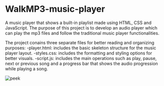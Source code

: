 # WalkMP3-music-player
A music player that shows a built-in playlist made using HTML, CSS and JavaScript. The purpose of this project is to develop an audio player which can play the mp3 files and follow the traditional music player functionalities.

The project conains three separate files for better reading and organizing purposes:
-player.html: includes the basic skeleton structure for the music player layout.
-styles.css: includes the formatting and styling options for better visuals.
-script.js: includes the main operations such as play, pause, next or previous song and a progress bar that shows the audio progression while playing a song.

![peek](https://user-images.githubusercontent.com/55185044/219953154-518b02ea-ec96-460c-b645-f4eda17b09fa.jpg)
